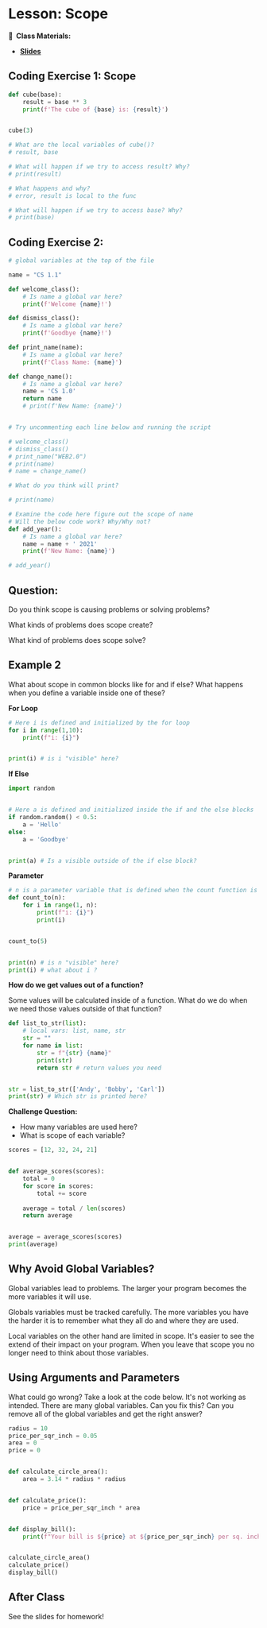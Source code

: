<!-- .slide: data-background="./Images/header.svg" data-background-repeat="none" data-background-size="40% 40%" data-background-position="center 10%" class="header" -->
# Lesson: Scope

<!-- Put a link to the slides so that students can find them -->

**📝 &nbsp;Class Materials:** 
  <!-- Put a link to the slides -->
* [**Slides**](https://docs.google.com/presentation/d/1gkC9pYcR2eW2oTo4bndZmBiRoAIl4Uwv5j4W2SVgZGw/edit#slide=id.p1)

## Coding Exercise 1: Scope

```python
def cube(base):
    result = base ** 3
    print(f'The cube of {base} is: {result}')


cube(3)

# What are the local variables of cube()?
# result, base

# What will happen if we try to access result? Why?
# print(result)

# What happens and why?
# error, result is local to the func

# What will happen if we try to access base? Why?
# print(base)
```

## Coding Exercise 2:

```python
# global variables at the top of the file

name = "CS 1.1"

def welcome_class():
    # Is name a global var here?
    print(f'Welcome {name}!')

def dismiss_class():
    # Is name a global var here?
    print(f'Goodbye {name}!')

def print_name(name):
    # Is name a global var here? 
    print(f'Class Name: {name}')

def change_name():
    # Is name a global var here?
    name = 'CS 1.0' 
    return name
    # print(f'New Name: {name}')


# Try uncommenting each line below and running the script

# welcome_class()
# dismiss_class()
# print_name("WEB2.0") 
# print(name)
# name = change_name()

# What do you think will print?

# print(name)

# Examine the code here figure out the scope of name
# Will the below code work? Why/Why not?
def add_year(): 
    # Is name a global var here?
    name = name + ' 2021'
    print(f'New Name: {name}')

# add_year()
```

<!-- > -->

## Question: 

Do you think scope is causing problems or solving problems? 

What kinds of problems does scope create? 

What kind of problems does scope solve? 

## Example 2

What about scope in common blocks like for and if else? What happens when you define a variable inside one of these? 

**For Loop**

```python 
# Here i is defined and initialized by the for loop
for i in range(1,10):
    print(f"i: {i}")


print(i) # is i "visible" here?  
```

**If Else**

```python
import random


# Here a is defined and initialized inside the if and the else blocks
if random.random() < 0.5:
    a = 'Hello'
else:
    a = 'Goodbye'


print(a) # Is a visible outside of the if else block?
```

**Parameter**

```python
# n is a parameter variable that is defined when the count function is called
def count_to(n):
    for i in range(1, n):
        print(f"i: {i}")
        print(i)


count_to(5)


print(n) # is n "visible" here?
print(i) # what about i ?
```

**How do we get values out of a function?**

Some values will be calculated inside of a function. What do we do when we need those values outside of that function? 

```python
def list_to_str(list):
    # local vars: list, name, str
    str = "" 
    for name in list: 
        str = f"{str} {name}"
        print(str)
        return str # return values you need


str = list_to_str(['Andy', 'Bobby', 'Carl'])
print(str) # Which str is printed here? 
```

**Challenge Question:**

- How many variables are used here? 
- What is scope of each variable? 

```python
scores = [12, 32, 24, 21]


def average_scores(scores):
    total = 0
    for score in scores:
        total += score
	
    average = total / len(scores)
    return average


average = average_scores(scores)
print(average)
```

## Why Avoid Global Variables? 

Global variables lead to problems. The larger your program becomes the more variables it will use. 

Globals variables must be tracked carefully. The more variables you have the harder it is to remember what they all do and where they are used. 

Local variables on the other hand are limited in scope. It's easier to see the extend of their impact on your program. When you leave that scope you no longer need to think about those variables. 

## Using Arguments and Parameters

What could go wrong? Take a look at the code below. It's not working as intended. There are many global variables. Can you fix this? Can you remove all of the global variables and get the right answer? 

```python
radius = 10
price_per_sqr_inch = 0.05
area = 0
price = 0


def calculate_circle_area():
    area = 3.14 * radius * radius


def calculate_price():
    price = price_per_sqr_inch * area


def display_bill():
    print(f"Your bill is ${price} at ${price_per_sqr_inch} per sq. inch toal area {area}")


calculate_circle_area()
calculate_price()
display_bill()
```

## After Class

See the slides for homework! 
